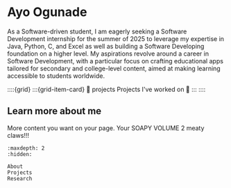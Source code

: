# Ayo Ogunade
As a Software-driven student, I am eagerly seeking a Software Development internship for the summer of 2025 to leverage my expertise in Java, Python, C, and Excel as well as building a Software Developing foundation on a higher level. My aspirations revolve around a career in Software Development, with a particular focus on crafting educational apps tailored for secondary and college-level content, aimed at making learning accessible to students worldwide.
 
::::{grid}
:::{grid-item-card}
:link: projects
Projects I've worked on 🔧
:::
::::

## Learn more about me
More content you want on your page. Your SOAPY VOLUME 2 meaty claws!!!



<!-- this line is a comment. use the following to make a menu when you add more pages by uncommenting them -->

```{toctree}
:maxdepth: 2
:hidden:

About
Projects
Research
```   


